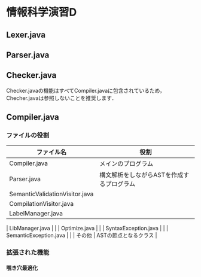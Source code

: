 # 情報科学演習D

## Lexer.java

## Parser.java

## Checker.java
Checker.javaの機能はすべてCompiler.javaに包含されているため，Checher.javaは参照しないことを推奨します．

## Compiler.java
### ファイルの役割
| ファイル名 | 役割 |
| ---- | ---- |
| Compiler.java | メインのプログラム |
| Parser.java | 構文解析をしながらASTを作成するプログラム |
| SemanticValidationVisitor.java | |
| CompilationVisitor.java |  |
| LabelManager.java |  |

| LibManager.java |  |
| Optimize.java |  |
| SyntaxException.java |  |
| SemanticException.java |  |
| その他 | ASTの節点となるクラス |

### 拡張された機能
#### 覗き穴最適化
